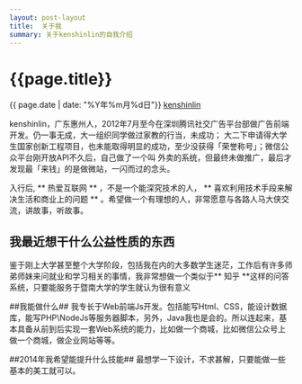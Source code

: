 ```yaml
---
layout: post-layout
title:  关于我
summary: 关于kenshinlin的自我介绍
---
```


# {{page.title}}
<div class="post-date">{{ page.date | date: "%Y年%m月%d日"}}  <a href="http://iiris.us">kenshinlin</a> </div>

kenshinlin，广东惠州人，2012年7月至今在深圳腾讯社交广告平台部做广告前端开发。仍一事无成，大一组织同学做过家教的行当，未成功；
大二下申请得大学生国家创新工程项目，也未能取得明显的成功，至少没获得「荣誉称号」；微信公众平台刚开放API不久后，自己做了一个叫
外卖的系统，但最终未做推广，最后才发现最「来钱」的是做微站，一闪而过的念头。

入行后,  ** 热爱互联网 **  ，不是一个能深究技术的人，  ** 喜欢利用技术手段来解决生活和商业上的问题 **   。希望做一个有理想的人，非常愿意与各路人马大侠交流，讲故事，听故事。

## 我最近想干什么公益性质的东西 ##
鉴于刚上大学甚至整个大学阶段，包括我在内的大多数学生迷茫，工作后有许多师弟师妹来问就业和学习相关的事情，我非常想做一个类似于** 知乎 **这样的问答系统，只要能服务于暨南大学的学生就认为很有意义

##我能做什么##
我专长于Web前端Js开发。包括能写Html、CSS，能设计数据库，能写PHP\NodeJs等服务器脚本，另外，Java我也是会的。所以连起来，基本具备从前到后实现一套Web系统的能力，比如做一个商城，比如微信公众号上做一个商城，做企业网站等等。

##2014年我希望能提升什么技能##
最想学一下设计，不求甚解，只要能做一些基本的美工就可以。



